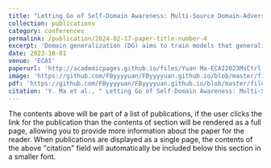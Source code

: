 ```yaml
---
title: "Letting Go of Self-Domain Awareness: Multi-Source Domain-Adversarial Generalization via Dynamic Domain-Weighted Contrastive Transfer Learning"
collection: publications
category: conferences
permalink: /publication/2024-02-17-paper-title-number-4
excerpt: 'Domain generalization (DG) aims to train models that generalize to unseen target domains, often by learning domain-invariant representations. However, overly compressed representations can confuse classes within the same domain. To address this, we propose MsCtrl, a framework incorporating dynamic domain-weighted contrastive loss to enhance class separation within domains while aligning source and target subdomains adversarially. Experiments show that MsCtrl outperforms state-of-the-art methods on real-world datasets.'
date: 2023-10-01
venue: 'ECAI'
paperurl: 'http://academicpages.github.io/files/Yuan Ma-ECAI2023MsCtrl.pdf'
image: 'https://github.com/FByyyyuan/FByyyyuan.github.io/blob/master/files/FB001.png'
pdf: 'https://github.com/FByyyyuan/FByyyyuan.github.io/blob/master/files/Yuan%20Ma-ECAI2023MsCtrl.pdf'
citation: 'Y. Ma et al., " Letting Go of Self-Domain Awareness: Multi-Source Domain-Adversarial Generalization via Dynamic Domain-Weighted Contrastive Transfer Learning," in ECAI 2023. IOS Press, 2023: 1664-1671.'
---
```


The contents above will be part of a list of publications, if the user clicks the link for the publication than the contents of section will be rendered as a full page, allowing you to provide more information about the paper for the reader. When publications are displayed as a single page, the contents of the above "citation" field will automatically be included below this section in a smaller font.
